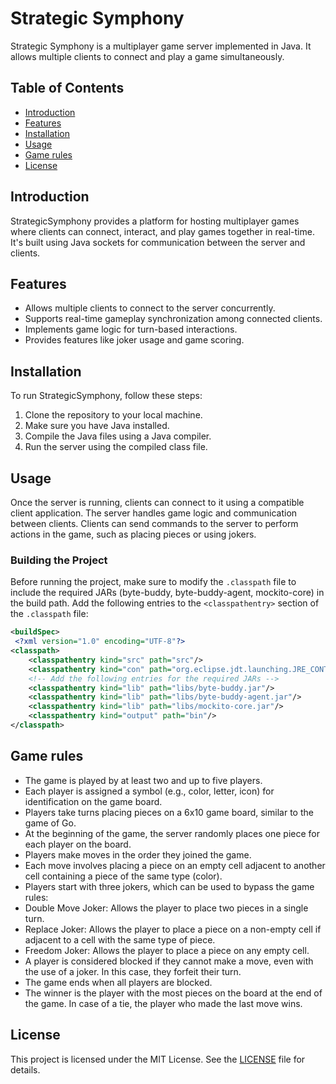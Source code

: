# Strategic Symphony

Strategic Symphony is a multiplayer game server implemented in Java. It allows multiple clients to connect and play a game simultaneously.

## Table of Contents
- [Introduction](#introduction)
- [Features](#features)
- [Installation](#installation)
- [Usage](#usage)
- [Game rules](#game-rules)
- [License](#license)

## Introduction

StrategicSymphony provides a platform for hosting multiplayer games where clients can connect, interact, and play games together in real-time. It's built using Java sockets for communication between the server and clients.

## Features

- Allows multiple clients to connect to the server concurrently.
- Supports real-time gameplay synchronization among connected clients.
- Implements game logic for turn-based interactions.
- Provides features like joker usage and game scoring.

## Installation

To run StrategicSymphony, follow these steps:

1. Clone the repository to your local machine.
2. Make sure you have Java installed.
3. Compile the Java files using a Java compiler.
4. Run the server using the compiled class file.

## Usage

Once the server is running, clients can connect to it using a compatible client application. The server handles game logic and communication between clients. Clients can send commands to the server to perform actions in the game, such as placing pieces or using jokers.

### Building the Project

Before running the project, make sure to modify the `.classpath` file to include the required JARs (byte-buddy, byte-buddy-agent, mockito-core) in the build path. Add the following entries to the `<classpathentry>` section of the `.classpath` file:

```xml
<buildSpec>
 <?xml version="1.0" encoding="UTF-8"?>
<classpath>
    <classpathentry kind="src" path="src"/>
    <classpathentry kind="con" path="org.eclipse.jdt.launching.JRE_CONTAINER/org.eclipse.jdt.internal.debug.ui.launcher.StandardVMType/JavaSE-1.8"/>
    <!-- Add the following entries for the required JARs -->
    <classpathentry kind="lib" path="libs/byte-buddy.jar"/>
    <classpathentry kind="lib" path="libs/byte-buddy-agent.jar"/>
    <classpathentry kind="lib" path="libs/mockito-core.jar"/>
    <classpathentry kind="output" path="bin"/>
</classpath>
```

## Game rules
- The game is played by at least two and up to five players.
- Each player is assigned a symbol (e.g., color, letter, icon) for identification on the game board.
- Players take turns placing pieces on a 6x10 game board, similar to the game of Go.
- At the beginning of the game, the server randomly places one piece for each player on the board.
- Players make moves in the order they joined the game.
- Each move involves placing a piece on an empty cell adjacent to another cell containing a piece of the same type (color).
- Players start with three jokers, which can be used to bypass the game rules:
- Double Move Joker: Allows the player to place two pieces in a single turn.
- Replace Joker: Allows the player to place a piece on a non-empty cell if adjacent to a cell with the same type of piece.
- Freedom Joker: Allows the player to place a piece on any empty cell.
- A player is considered blocked if they cannot make a move, even with the use of a joker. In this case, they forfeit their turn.
- The game ends when all players are blocked.
- The winner is the player with the most pieces on the board at the end of the game. In case of a tie, the player who made the last move wins.
  
## License

This project is licensed under the MIT License. See the [LICENSE](LICENSE) file for details.
